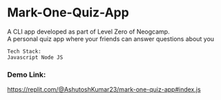 # Mark-One-Quiz-App

A CLI app developed as part of Level Zero of Neogcamp.  
A personal quiz app where your friends can answer questions about you

```
Tech Stack:
Javascript Node JS
```

### Demo Link:

https://replit.com/@AshutoshKumar23/mark-one-quiz-app#index.js
